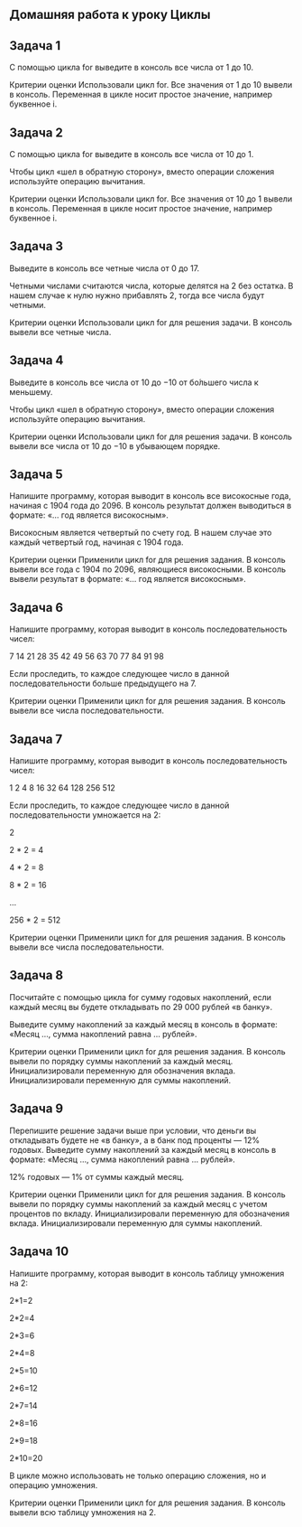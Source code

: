 ## Домашняя работа к уроку Циклы
## Задача 1
С помощью цикла for выведите в консоль все числа от 1 до 10.


 Критерии оценки
 Использовали цикл for.
 Все значения от 1 до 10 вывели в консоль.
 Переменная в цикле носит простое значение, например буквенное i.

## Задача 2
С помощью цикла for выведите в консоль все числа от 10 до 1.


 
Чтобы цикл «шел в обратную сторону», вместо операции сложения используйте операцию вычитания.

Критерии оценки
 Использовали цикл for.
 Все значения от 10 до 1 вывели в консоль.
 Переменная в цикле носит простое значение, например буквенное i.

## Задача 3
Выведите в консоль все четные числа от 0 до 17.


 
Четными числами считаются числа, которые делятся на 2 без остатка. В нашем случае к нулю нужно прибавлять 2, тогда все числа будут четными.

Критерии оценки
 Использовали цикл for для решения задачи.
 В консоль вывели все четные числа.

## Задача 4
Выведите в консоль все числа от 10 до −10 от бо́льшего числа к меньшему.

 
Чтобы цикл «шел в обратную сторону», вместо операции сложения используйте операцию вычитания.

Критерии оценки
 Использовали цикл for для решения задачи.
 В консоль вывели все числа от 10 до −10 в убывающем порядке.

## Задача 5
Напишите программу, которая выводит в консоль все високосные года, начиная с 1904 года до 2096. В консоль результат должен выводиться в формате: «… год является високосным».


 
Високосным является четвертый по счету год. В нашем случае это каждый четвертый год, начиная с 1904 года.

Критерии оценки
 Применили цикл for для решения задания.
 В консоль вывели все года с 1904 по 2096, являющиеся високосными.
 В консоль вывели результат в формате: «… год является високосным».

## Задача 6
Напишите программу, которая выводит в консоль последовательность чисел:

7 14 21 28 35 42 49 56 63 70 77 84 91 98


 
Если проследить, то каждое следующее число в данной последовательности больше предыдущего на 7.

Критерии оценки
 Применили цикл for для решения задания.
 В консоль вывели все числа последовательности.

## Задача 7
Напишите программу, которая выводит в консоль последовательность чисел:

1 2 4 8 16 32 64 128 256 512


 
Если проследить, то каждое следующее число в данной последовательности умножается на 2:

2

2 * 2 = 4

4 * 2 = 8

8 * 2 = 16

…

256 * 2 = 512

Критерии оценки
 Применили цикл for для решения задания.
 В консоль вывели все числа последовательности.

## Задача 8
Посчитайте с помощью цикла for сумму годовых накоплений, если каждый месяц вы будете откладывать по 29 000 рублей «в банку».

Выведите сумму накоплений за каждый месяц в консоль в формате: «Месяц …, сумма накоплений равна … рублей».


Критерии оценки
 Применили цикл for для решения задания.
 В консоль вывели по порядку суммы накоплений за каждый месяц.
 Инициализировали переменную для обозначения вклада.
 Инициализировали переменную для суммы накоплений.

## Задача 9
Перепишите решение задачи выше при условии, что деньги вы откладывать будете не «в банку», а в банк под проценты — 12% годовых. Выведите сумму накоплений за каждый месяц в консоль в формате: «Месяц …, сумма накоплений равна … рублей».


 
12% годовых — 1% от суммы каждый месяц.

Критерии оценки
 Применили цикл for для решения задания.
 В консоль вывели по порядку суммы накоплений за каждый месяц с учетом процентов по вкладу.
 Инициализировали переменную для обозначения вклада.
 Инициализировали переменную для суммы накоплений.

## Задача 10
Напишите программу, которая выводит в консоль таблицу умножения на 2:

2*1=2

2*2=4

2*3=6

2*4=8

2*5=10

2*6=12

2*7=14

2*8=16

2*9=18

2*10=20


 
В цикле можно использовать не только операцию сложения, но и операцию умножения.

Критерии оценки
 Применили цикл for для решения задания.
 В консоль вывели всю таблицу умножения на 2.
